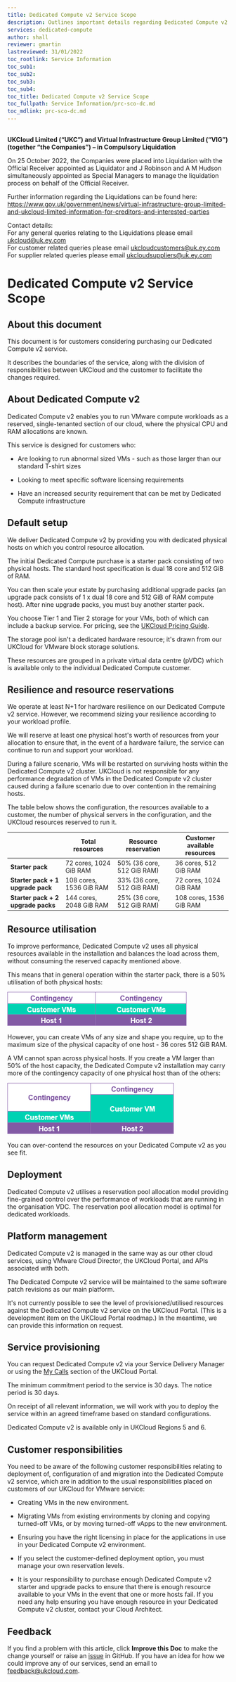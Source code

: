 ```yaml
---
title: Dedicated Compute v2 Service Scope
description: Outlines important details regarding Dedicated Compute v2
services: dedicated-compute
author: shall
reviewer: gmartin
lastreviewed: 31/01/2022
toc_rootlink: Service Information
toc_sub1: 
toc_sub2:
toc_sub3:
toc_sub4:
toc_title: Dedicated Compute v2 Service Scope
toc_fullpath: Service Information/prc-sco-dc.md
toc_mdlink: prc-sco-dc.md
---
```


<br>**UKCloud Limited (“UKC”) and Virtual Infrastructure Group Limited (“VIG”) (together “the Companies”) – in Compulsory Liquidation**

On 25 October 2022, the Companies were placed into Liquidation with the Official Receiver appointed as Liquidator and J Robinson and A M Hudson simultaneously appointed as Special Managers to manage the liquidation process on behalf of the Official Receiver.

Further information regarding the Liquidations can be found here: <https://www.gov.uk/government/news/virtual-infrastructure-group-limited-and-ukcloud-limited-information-for-creditors-and-interested-parties>

Contact details:<br>
For any general queries relating to the Liquidations please email <ukcloud@uk.ey.com><br>
For customer related queries please email <ukcloudcustomers@uk.ey.com><br>
For supplier related queries please email <ukcloudsuppliers@uk.ey.com>

# Dedicated Compute v2 Service Scope

## About this document

This document is for customers considering purchasing our Dedicated Compute v2 service.

It describes the boundaries of the service, along with the division of responsibilities between UKCloud and the customer to facilitate the changes required.

## About Dedicated Compute v2

Dedicated Compute v2 enables you to run VMware compute workloads as a reserved, single-tenanted section of our cloud, where the physical CPU and RAM allocations are known.

This service is designed for customers who:

- Are looking to run abnormal sized VMs - such as those larger than our standard T-shirt sizes

- Looking to meet specific software licensing requirements

- Have an increased security requirement that can be met by Dedicated Compute infrastructure

## Default setup

We deliver Dedicated Compute v2 by providing you with dedicated physical hosts on which you control resource allocation.

The initial Dedicated Compute purchase is a starter pack consisting of two physical hosts. The standard host specification is dual 18 core and 512 GiB of RAM.

You can then scale your estate by purchasing additional upgrade packs (an upgrade pack consists of  1 x dual 18 core and 512 GiB of RAM compute host). After nine upgrade packs, you must buy another starter pack.

You choose Tier 1 and Tier 2 storage for your VMs, both of which can include a backup service. For pricing, see the [UKCloud Pricing Guide](https://ukcloud.com/pricing-guide).

The storage pool isn't a dedicated hardware resource; it's drawn from our UKCloud for VMware block storage solutions.

These resources are grouped in a private virtual data centre (pVDC) which is available only to the individual Dedicated Compute customer.

## Resilience and resource reservations

We operate at least N+1 for hardware resilience on our Dedicated Compute v2 service. However, we recommend sizing your resilience according to your workload profile.

We will reserve at least one physical host's worth of resources from your allocation to ensure that, in the event of a hardware failure, the service can continue to run and support your workload.

During a failure scenario, VMs will be restarted on surviving hosts within the Dedicated Compute v2 cluster. UKCloud is not responsible for any performance degradation of VMs in the Dedicated Compute v2 cluster caused during a failure scenario due to over contention in the remaining hosts.

The table below shows the configuration, the resources available to a customer, the number of physical servers in the configuration, and the UKCloud resources reserved to run it.

&nbsp;                             | Total resources          | Resource reservation       | Customer available resources
-----------------------------------|--------------------------|----------------------------|-----------------------------
**Starter pack**                   | 72 cores, 1024 GiB RAM   | 50% (36 core, 512 GiB RAM) | 36 cores, 512 GiB RAM
**Starter pack + 1 upgrade pack**  | 108 cores, 1536 GiB RAM  | 33% (36 core, 512 GiB RAM) | 72 cores, 1024 GiB RAM
**Starter pack + 2 upgrade packs** | 144 cores, 2048 GiB RAM  | 25% (36 core, 512 GiB RAM) | 108 cores, 1536 GiB RAM

## Resource utilisation

To improve performance, Dedicated Compute v2 uses all physical resources available in the installation and balances the load across them, without consuming the reserved capacity mentioned above.

This means that in general operation within the starter pack, there is a 50% utilisation of both physical hosts:

![50% utilisation of blades](images/vmw-dc-contingency1.png)

However, you can create VMs of any size and shape you require, up to the maximum size of the physical capacity of one host - 36 cores 512 GiB RAM.

A VM cannot span across physical hosts. If you create a VM larger than 50% of the host capacity, the Dedicated Compute v2 installation may carry more of the contingency capacity of one physical host than of the others:

![Greater than 50% utilisation of blade](images/vmw-dc-contingency2.png)

You can over-contend the resources on your Dedicated Compute v2 as you see fit.

## Deployment

Dedicated Compute v2 utilises a reservation pool allocation model providing fine-grained control over the performance of workloads that are running in the organisation VDC. The reservation pool allocation model is optimal for dedicated workloads.

## Platform management

Dedicated Compute v2 is managed in the same way as our other cloud services, using VMware Cloud Director, the UKCloud Portal, and APIs associated with both.

The Dedicated Compute v2 service will be maintained to the same software patch revisions as our main platform.

It's not currently possible to see the level of provisioned/utilised resources against the Dedicated Compute v2 service on the UKCloud Portal. (This is a development item on the UKCloud Portal roadmap.) In the meantime, we can provide this information on request.

## Service provisioning

You can request Dedicated Compute v2 via your Service Delivery Manager or using the [My Calls](https://portal.skyscapecloud.com/support/ivanti) section of the UKCloud Portal.

The minimum commitment period to the service is 30 days. The notice period is 30 days.

On receipt of all relevant information, we will work with you to deploy the service within an agreed timeframe based on standard configurations.

Dedicated Compute v2 is available only in UKCloud Regions 5 and 6.

## Customer responsibilities

You need to be aware of the following customer responsibilities relating to deployment of, configuration of and migration into the Dedicated Compute v2 service, which are in addition to the usual responsibilities placed on customers of our UKCloud for VMware service:

- Creating VMs in the new environment.

- Migrating VMs from existing environments by cloning and copying turned-off VMs, or by moving turned-off vApps to the new environment.

- Ensuring you have the right licensing in place for the applications in use in your Dedicated Compute v2 environment.

- If you select the customer-defined deployment option, you must manage your own reservation levels.

- It is your responsibility to purchase enough Dedicated Compute v2 starter and upgrade packs to ensure that there is enough resource available to your VMs in the event that one or more hosts fail. If you need any help ensuring you have enough resource in your Dedicated Compute v2 cluster, contact your Cloud Architect.

## Feedback

If you find a problem with this article, click **Improve this Doc** to make the change yourself or raise an [issue](https://github.com/UKCloud/documentation/issues) in GitHub. If you have an idea for how we could improve any of our services, send an email to <feedback@ukcloud.com>.
